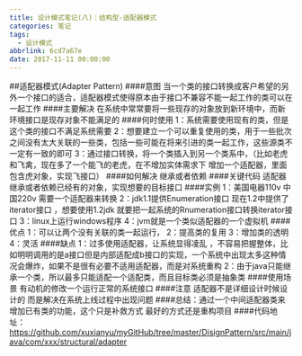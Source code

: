 ```yaml
---
title: 设计模式笔记(八)：结构型-适配器模式
categories: 笔记
tags:
  - 设计模式
abbrlink: 6cd7a67e
date: 2017-11-11 00:00:00
---
```

##适配器模式(Adapter Pattern)
####意图
当一个类的接口转换成客户希望的另外一个接口的适合，适配器模式使得原本由于接口不兼容不能一起工作的类可以在一起工作
####主要解决
在系统中常常要将一些现存的对象放到新环境中，而新环境接口是现存对象不能满足的
####何时使用
1：系统需要使用现有的类，但是这个类的接口不满足系统需要
2：想要建立一个可以重复使用的类，用于一些批次之间没有太大关联的一些类，包括一些可能在将来引进的类一起工作，这些源类不一定有一致的即可
3：通过接口转换，将一个类插入到另一个类系中，（比如老虎和飞禽，现在多了一个能飞的老虎，在不增加实体需求下 增加一个适配器，里面包含虎对象，实现飞接口）
####如何解决
继承或者依赖
####关键代码
适配器继承或者依赖已经有的对象，实现想要的目标接口
####实例
1：美国电器110v 中国220v 需要一个适配器来转换
2：jdk1.1提供Enumeration接口 现在1.2中提供了iterator接口 ，想要使用1.2jdk 就要把一起系统的Rnumeration接口转换iterator接口
3：linux上运行windows程序
4：jvm就是一个类似适配器的一个虚拟机 
####优点
1：可以让两个没有关联的类一起运行，
2：提高类的复用
3：增加类的透明
4：灵活
####缺点
1：过多使用适配器，让系统显得凌乱 ，不容易把握整体，比如明明调用的是a接口但是内部适配成b接口的实现，一个系统中出现太多这种情况会爆炸，如果不是很有必要不适用适配器，而是对系统重构
2：由于java只能继承一个类，所以最多只能适配一个适配类，而且目标类必须是抽象类
####使用场景
有动机的修改一个运行正常的系统接口
####注意
适配器不是详细设计时候设计的 而是解决在系统上线过程中出现问题
####总结：通过一个中间适配器类来增加已有类的功能，这个只是补救方式 最好的方式还是重构项目
####代码地址：https://github.com/xuxianyu/myGitHub/tree/master/DisignPattern/src/main/java/com/xxx/structural/adapter
